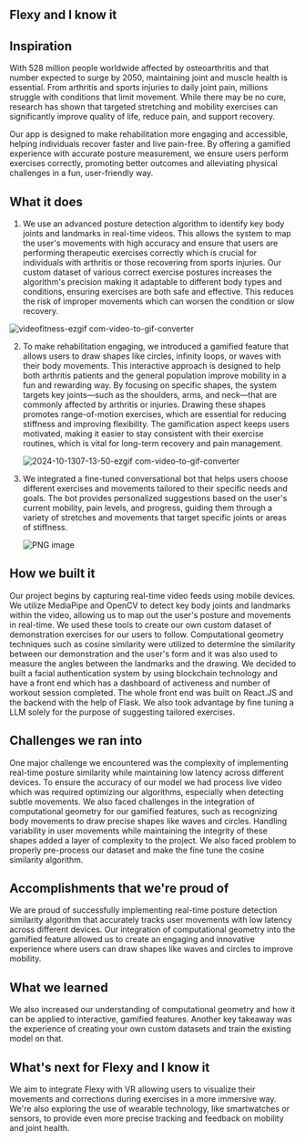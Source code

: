 ## Flexy and I know it

## Inspiration

With 528 million people worldwide affected by osteoarthritis and that number expected to surge by 2050, maintaining joint and muscle health is essential. From arthritis and sports injuries to daily joint pain, millions struggle with conditions that limit movement. While there may be no cure, research has shown that targeted stretching and mobility exercises can significantly improve quality of life, reduce pain, and support recovery.

Our app is designed to make rehabilitation more engaging and accessible, helping individuals recover faster and live pain-free. By offering a gamified experience with accurate posture measurement, we ensure users perform exercises correctly, promoting better outcomes and alleviating physical challenges in a fun, user-friendly way.

## What it does

1. We use an advanced posture detection algorithm to identify key body joints and landmarks in real-time videos. This allows the system to map the user's movements with high accuracy and ensure that users are performing therapeutic exercises correctly which is crucial for individuals with arthritis or those recovering from sports injuries. Our custom dataset of various correct exercise postures increases the algorithm's precision making it adaptable to different body types and conditions, ensuring exercises are both safe and effective. This reduces the risk of improper movements which can worsen the condition or slow recovery.

  ![videofitness-ezgif com-video-to-gif-converter](https://github.com/user-attachments/assets/00cf41a7-3317-46a3-bf24-a1322c22c701)



2. To make rehabilitation engaging, we introduced a gamified feature that allows users to draw shapes like circles, infinity loops, or waves with their body movements. This interactive approach is designed to help both arthritis patients and the general population improve mobility in a fun and rewarding way. By focusing on specific shapes, the system targets key joints—such as the shoulders, arms, and neck—that are commonly affected by arthritis or injuries. Drawing these shapes promotes range-of-motion exercises, which are essential for reducing stiffness and improving flexibility. The gamification aspect keeps users motivated, making it easier to stay consistent with their exercise routines, which is vital for long-term recovery and pain management.

   ![2024-10-1307-13-50-ezgif com-video-to-gif-converter](https://github.com/user-attachments/assets/f27ada11-704b-4c63-8573-c9a10eeb9af6)


3. We integrated a fine-tuned conversational bot that helps users choose different exercises and movements tailored to their specific needs and goals. The bot provides personalized suggestions based on the user's current mobility, pain levels, and progress, guiding them through a variety of stretches and movements that target specific joints or areas of stiffness.

   ![PNG image](https://github.com/user-attachments/assets/5d8d61f1-6f48-40d0-8c83-04e9203ea033)

## How we built it

Our project begins by capturing real-time video feeds using mobile devices. We utilize MediaPipe and OpenCV to detect key body joints and landmarks within the video, allowing us to map out the user's posture and movements in real-time. We used these tools to create our own custom dataset of demonstration exercises for our users to follow. Computational geometry techniques such as cosine similarity were utilized to determine the similarity between our demonstration and the user's form and it was also used to measure the angles between the landmarks and the drawing. We decided to built a facial authentication system by using blockchain technology and have a front end which has a dashboard of activeness and number of workout session completed. The whole front end was built on React.JS and the backend with the help of Flask. We also took advantage by fine tuning a LLM solely for the purpose of suggesting tailored exercises.


## Challenges we ran into

One major challenge we encountered was the complexity of implementing real-time posture similarity while maintaining low latency across different devices. To ensure the accuracy of our model we had  process live video which was required optimizing our algorithms, especially when detecting subtle movements. We also faced challenges in the integration of computational geometry for our gamified features, such as recognizing body movements to draw precise shapes like waves and circles. Handling variability in user movements while maintaining the integrity of these shapes added a layer of complexity to the project. We also faced problem to properly pre-process our dataset and make the fine tune the cosine similarity algorithm.

## Accomplishments that we're proud of

We are proud of successfully implementing real-time posture detection similarity algorithm that accurately tracks user movements with low latency across different devices. Our integration of computational geometry into the gamified feature allowed us to create an engaging and innovative experience where users can draw shapes like waves and circles to improve mobility. 

## What we learned

We also increased our understanding of computational geometry and how it can be applied to interactive, gamified features. Another key takeaway was the experience of creating your own custom datasets and train the existing model on that.

## What's next for **Flexy and I know it**

We aim to integrate Flexy with VR allowing users to visualize their movements and corrections during exercises in a more immersive way. We're also exploring the use of wearable technology, like smartwatches or sensors, to provide even more precise tracking and feedback on mobility and joint health. 
